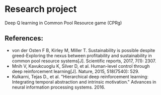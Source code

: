 # Research project
Deep Q learning in Common Pool Resource game (CPRg)

## References:
- von der Osten F B, Kirley M, Miller T. Sustainability is possible despite greed-Exploring the nexus between profitability and sustainability in common pool resource systems[J]. Scientific reports, 2017, 7(1): 2307.
- Mnih V, Kavukcuoglu K, Silver D, et al. Human-level control through deep reinforcement learning[J]. Nature, 2015, 518(7540): 529.
- Kulkarni, Tejas D., et al. "Hierarchical deep reinforcement learning: Integrating temporal abstraction and intrinsic motivation." Advances in neural information processing systems. 2016.